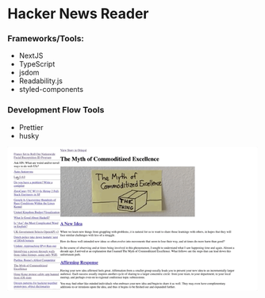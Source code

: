 # Hacker News Reader

### Frameworks/Tools:

- NextJS
- TypeScript
- jsdom
- Readability.js
- styled-components

### Development Flow Tools

- Prettier
- husky

<p align="center">
  <img src="0.0.1_screenshot.gif" title="0.0.1 Hackernews Reader Mode"
  alt="0.0.1 Hackernews Reader Mode">
</p>
